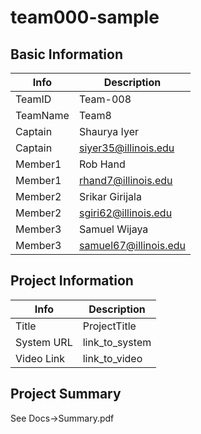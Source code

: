 # team000-sample

## Basic Information

|   Info      |        Description     |
| ----------- | ---------------------- |
| TeamID      |        Team-008        |
| TeamName    |         Team8         |
| Captain     |       Shaurya Iyer     |
| Captain     |  siyer35@illinois.edu  |
| Member1     |        Rob Hand      |
| Member1     |  rhand7@illinois.edu  |
| Member2     |     Srikar Girijala     |
| Member2     |  sgiri62@illinois.edu  |
| Member3     |     Samuel Wijaya     |
| Member3     |  samuel67@illinois.edu  |

## Project Information

|   Info      |        Description     |
| ----------- | ---------------------- |
|  Title      |       ProjectTitle     |
| System URL  |      link_to_system    |
| Video Link  |      link_to_video     |

## Project Summary

See Docs->Summary.pdf
